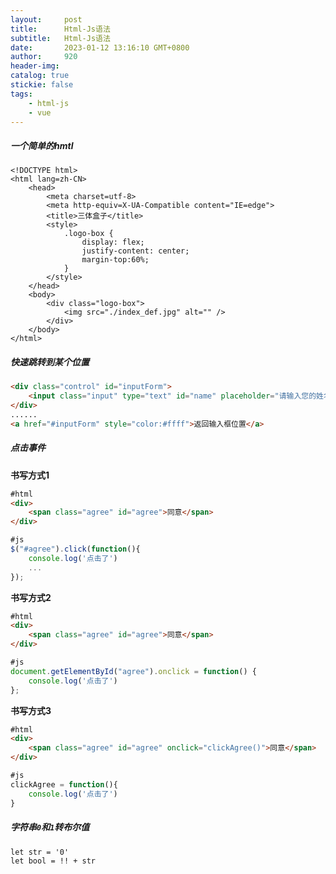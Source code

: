 ```yaml
---
layout:     post
title:      Html-Js语法
subtitle:  	Html-Js语法
date:       2023-01-12 13:16:10 GMT+0800
author:     920
header-img: 
catalog: true
stickie: false
tags:
    - html-js
    - vue
---
```


##### 一个简单的hmtl

```
<!DOCTYPE html>
<html lang=zh-CN>
    <head>
        <meta charset=utf-8>
        <meta http-equiv=X-UA-Compatible content="IE=edge">
        <title>三体盒子</title>
        <style>
            .logo-box {
                display: flex;
                justify-content: center;
                margin-top:60%;
            }
        </style>
    </head>
    <body>
        <div class="logo-box">
            <img src="./index_def.jpg" alt="" />
        </div>
    </body>
</html>
```


##### 快速跳转到某个位置

```html
<div class="control" id="inputForm">
    <input class="input" type="text" id="name" placeholder="请输入您的姓名">
</div>
......
<a href="#inputForm" style="color:#ffff">返回输入框位置</a>

```

##### 点击事件

**书写方式1**

```html
#html
<div>
    <span class="agree" id="agree">同意</span>
</div>

```
```js
#js
$("#agree").click(function(){
    console.log('点击了')
    ...
});

```

**书写方式2**

```html
#html
<div>
    <span class="agree" id="agree">同意</span>
</div>

```
```js
#js
document.getElementById("agree").onclick = function() {
    console.log('点击了')
};

```

**书写方式3**

```html
#html
<div>
    <span class="agree" id="agree" onclick="clickAgree()">同意</span>
</div>

```
```js
#js
clickAgree = function(){
    console.log('点击了')
}

```


##### 字符串`0`和`1`转布尔值

```
let str = '0'
let bool = !! + str
```























